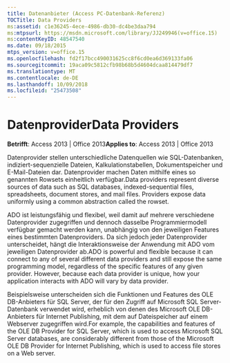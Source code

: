 ```yaml
---
title: Datenanbieter (Access PC-Datenbank-Referenz)
TOCTitle: Data Providers
ms:assetid: c1e36245-4ece-4986-db30-dc4be3daa794
ms:mtpsurl: https://msdn.microsoft.com/library/JJ249946(v=office.15)
ms:contentKeyID: 48547540
ms.date: 09/18/2015
mtps_version: v=office.15
ms.openlocfilehash: fd2f17bcc490031625cc8f6cd0ea6d369133fa06
ms.sourcegitcommit: 19aca09c5812cfb98b68b5d4604dcaa814479df7
ms.translationtype: MT
ms.contentlocale: de-DE
ms.lasthandoff: 10/09/2018
ms.locfileid: "25473508"
---
```

# <a name="data-providers"></a><span data-ttu-id="6eb90-102">Datenprovider</span><span class="sxs-lookup"><span data-stu-id="6eb90-102">Data Providers</span></span>


<span data-ttu-id="6eb90-103">**Betrifft**: Access 2013 | Office 2013</span><span class="sxs-lookup"><span data-stu-id="6eb90-103">**Applies to**: Access 2013 | Office 2013</span></span>

<span data-ttu-id="6eb90-p101">Datenprovider stellen unterschiedliche Datenquellen wie SQL-Datenbanken, indiziert-sequenzielle Dateien, Kalkulationstabellen, Dokumentspeicher und E-Mail-Dateien dar. Datenprovider machen Daten mithilfe eines so genannten Rowsets einheitlich verfügbar.</span><span class="sxs-lookup"><span data-stu-id="6eb90-p101">Data providers represent diverse sources of data such as SQL databases, indexed-sequential files, spreadsheets, document stores, and mail files. Providers expose data uniformly using a common abstraction called the rowset.</span></span>

<span data-ttu-id="6eb90-p102">ADO ist leistungsfähig und flexibel, weil damit auf mehrere verschiedene Datenprovider zugegriffen und dennoch dasselbe Programmiermodell verfügbar gemacht werden kann, unabhängig von den jeweiligen Features eines bestimmten Datenproviders. Da sich jedoch jeder Datenprovider unterscheidet, hängt die Interaktionsweise der Anwendung mit ADO vom jeweiligen Datenprovider ab.</span><span class="sxs-lookup"><span data-stu-id="6eb90-p102">ADO is powerful and flexible because it can connect to any of several different data providers and still expose the same programming model, regardless of the specific features of any given provider. However, because each data provider is unique, how your application interacts with ADO will vary by data provider.</span></span>

<span data-ttu-id="6eb90-108">Beispielsweise unterscheiden sich die Funktionen und Features des OLE DB-Anbieters für SQL Server, der für den Zugriff auf Microsoft SQL Server-Datenbank verwendet wird, erheblich von denen des Microsoft OLE DB-Anbieters für Internet Publishing, mit dem auf Dateispeicher auf einem Webserver zugegriffen wird.</span><span class="sxs-lookup"><span data-stu-id="6eb90-108">For example, the capabilities and features of the OLE DB Provider for SQL Server, which is used to access Microsoft SQL Server databases, are considerably different from those of the Microsoft OLE DB Provider for Internet Publishing, which is used to access file stores on a Web server.</span></span>

